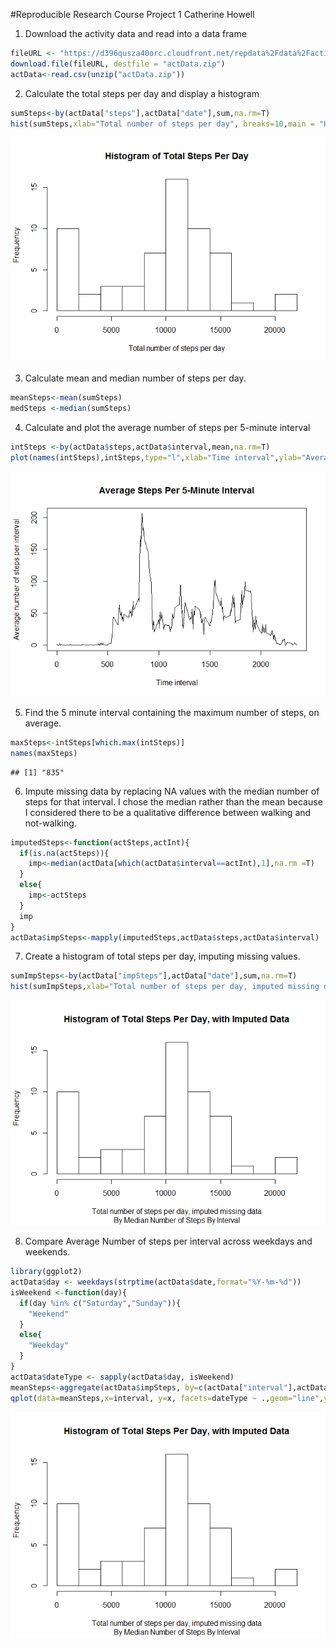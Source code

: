 #Reproducible Research Course Project 1
Catherine Howell

1. Download the activity data and read into a data frame

```r
fileURL <- "https://d396qusza40orc.cloudfront.net/repdata%2Fdata%2Factivity.zip"
download.file(fileURL, destfile = "actData.zip")
actData<-read.csv(unzip("actData.zip"))
```

2. Calculate the total steps per day and display a histogram

```r
sumSteps<-by(actData["steps"],actData["date"],sum,na.rm=T)
hist(sumSteps,xlab="Total number of steps per day", breaks=10,main = "Histogram of Total Steps Per Day")
```

![](activityData_files/figure-html/unnamed-chunk-2-1.png)<!-- -->

3. Calculate mean and median number of steps per day.

```r
meanSteps<-mean(sumSteps)
medSteps <-median(sumSteps)
```

4. Calculate and plot the average number of steps per 5-minute interval

```r
intSteps <-by(actData$steps,actData$interval,mean,na.rm=T)
plot(names(intSteps),intSteps,type="l",xlab="Time interval",ylab="Average number of steps per interval", main="Average Steps Per 5-Minute Interval")
```

![](activityData_files/figure-html/unnamed-chunk-4-1.png)<!-- -->

5. Find the 5 minute interval containing the maximum number of steps, on average.

```r
maxSteps<-intSteps[which.max(intSteps)]
names(maxSteps)
```

```
## [1] "835"
```

6. Impute missing data by replacing NA values with the median number of steps for that interval.
I chose the median rather than the mean because I considered there to be a qualitative difference between walking and not-walking.


```r
imputedSteps<-function(actSteps,actInt){
  if(is.na(actSteps)){
    imp<-median(actData[which(actData$interval==actInt),1],na.rm =T)
  }
  else{
    imp<-actSteps
  }
  imp
}
actData$impSteps<-mapply(imputedSteps,actData$steps,actData$interval)
```

7. Create a histogram of total steps per day, imputing missing values.

```r
sumImpSteps<-by(actData["impSteps"],actData["date"],sum,na.rm=T)
hist(sumImpSteps,xlab="Total number of steps per day, imputed missing data", breaks=10, main="Histogram of Total Steps Per Day, with Imputed Data", sub="By Median Number of Steps By Interval")
```

![](activityData_files/figure-html/unnamed-chunk-7-1.png)<!-- -->

8. Compare Average Number of steps per interval across weekdays and weekends.

```r
library(ggplot2)
actData$day <- weekdays(strptime(actData$date,format="%Y-%m-%d"))
isWeekend <-function(day){
  if(day %in% c("Saturday","Sunday")){
    "Weekend"
  }
  else{
    "Weekday"
  }
}
actData$dateType <- sapply(actData$day, isWeekend)
meanSteps<-aggregate(actData$impSteps, by=c(actData["interval"],actData["dateType"]),FUN=mean)
qplot(data=meanSteps,x=interval, y=x, facets=dateType ~ .,geom="line",ylab = "Mean Number of Steps", main="Average Steps per Interval, Weekend vs. Weekday")
```

![](activityData_files/figure-html/unnamed-chunk-8-1.png)<!-- -->
